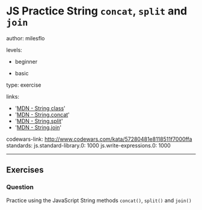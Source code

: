 # JS Practice String `concat`, `split` and `join`
author: milesflo

levels:

  - beginner

  - basic

type: exercise

links:

  - '[MDN - String class](https://developer.mozilla.org/en-US/docs/Web/JavaScript/Reference/Global_Objects/String)'
  - '[MDN - String.concat](https://developer.mozilla.org/en-US/docs/Web/JavaScript/Reference/Global_Objects/String/concat)'
  - '[MDN - String.split](https://developer.mozilla.org/en-US/docs/Web/JavaScript/Reference/Global_Objects/String/split)'
  - '[MDN - String.join](https://developer.mozilla.org/en-US/docs/Web/JavaScript/Reference/Global_Objects/String/join)'

codewars-link: http://www.codewars.com/kata/57280481e8118511f7000ffa
standards:
  js.standard-library.0: 1000
  js.write-expressions.0: 1000

---
## Exercises
### Question
Practice using the JavaScript String methods `concat()`, `split()` and `join()`
